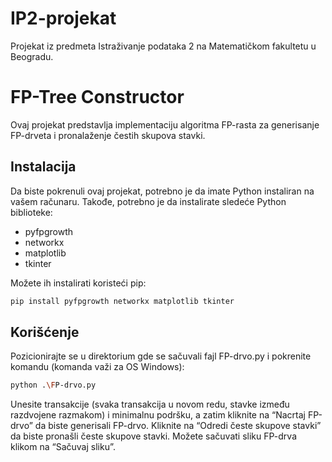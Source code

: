 # IP2-projekat
Projekat iz predmeta Istraživanje podataka 2 na Matematičkom fakultetu u Beogradu.

# FP-Tree Constructor

Ovaj projekat predstavlja implementaciju algoritma FP-rasta za generisanje FP-drveta i pronalaženje čestih skupova stavki.

## Instalacija

Da biste pokrenuli ovaj projekat, potrebno je da imate Python instaliran na vašem računaru. Takođe, potrebno je da instalirate sledeće Python biblioteke:

- pyfpgrowth
- networkx
- matplotlib
- tkinter

Možete ih instalirati koristeći pip:

```bash
pip install pyfpgrowth networkx matplotlib tkinter
```

## Korišćenje

Pozicionirajte se u direktorium gde se sačuvali fajl FP-drvo.py i pokrenite komandu (komanda važi za OS Windows):
```bash
python .\FP-drvo.py
```
Unesite transakcije (svaka transakcija u novom redu, stavke između razdvojene razmakom) i minimalnu podršku, a zatim kliknite na “Nacrtaj FP-drvo” da biste generisali FP-drvo. Kliknite na “Odredi česte skupove stavki” da biste pronašli česte skupove stavki. Možete sačuvati sliku FP-drva klikom na “Sačuvaj sliku”.
